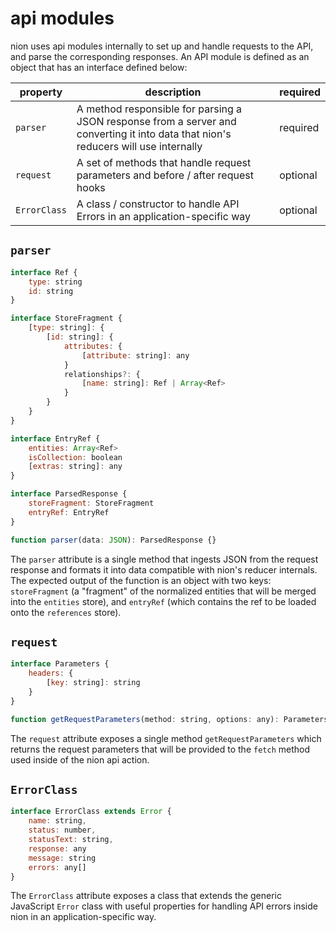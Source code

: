 # api modules
nion uses api modules internally to set up and handle requests to the API, and parse the corresponding responses. An API module is defined as an object that has an interface defined below:

property | description | required
-------- | ----------- | --------
`parser` | A method responsible for parsing a JSON response from a server and converting it into data that nion's reducers will use internally | required
`request` | A set of methods that handle request parameters and before / after request hooks | optional
`ErrorClass` | A class / constructor to handle API Errors in an application-specific way | optional

## `parser`
```javascript
interface Ref {
    type: string
    id: string
}

interface StoreFragment {
    [type: string]: {
        [id: string]: {
            attributes: {
                [attribute: string]: any
            }
            relationships?: {
                [name: string]: Ref | Array<Ref>
            }
        }
    }
}

interface EntryRef {
    entities: Array<Ref>
    isCollection: boolean
    [extras: string]: any
}

interface ParsedResponse {
    storeFragment: StoreFragment
    entryRef: EntryRef
}

function parser(data: JSON): ParsedResponse {}
```
The `parser` attribute is a single method that ingests JSON from the request response and formats it into data compatible with nion's reducer internals. The expected output of the function is an object with two keys: `storeFragment` (a "fragment" of the normalized entities that will be merged into the `entities` store), and `entryRef` (which contains the ref to be loaded onto the `references` store).  

## `request`

```javascript
interface Parameters {
    headers: {
        [key: string]: string
    }
}

function getRequestParameters(method: string, options: any): Parameters {}
```
The `request` attribute exposes a single method `getRequestParameters` which returns the request parameters that will be provided to the `fetch` method used inside of the nion api action.

## `ErrorClass`
```javascript
interface ErrorClass extends Error {
    name: string,
    status: number,
    statusText: string,
    response: any
    message: string
    errors: any[]
}
```
The `ErrorClass` attribute exposes a class that extends the generic JavaScript `Error` class with useful properties for handling API errors inside nion in an application-specific way.
